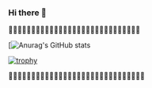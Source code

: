 ### Hi there 👋
👯👯👯👯👯👯👯👯👯👯👯👯👯👯👯👯👯👯👯👯👯👯👯👯👯👯👯👯👯

<!--
**Naoki-1996/Naoki-1996** is a ✨ _special_ ✨ repository because its `README.md` (this file) appears on your GitHub profile.

Here are some ideas to get you started:

- 🔭 I’m currently working on ...
- 🌱 I’m currently learning ...
- 👯 I’m looking to collaborate on ...
- 🤔 I’m looking for help with ...
- 💬 Ask me about ...
- 📫 How to reach me: ...
- 😄 Pronouns: ...
- ⚡ Fun fact: ...
-->


<!-- [![Top Langs](https://github-readme-stats.vercel.app/api/top-langs/?username=Naoki-1996&theme=onedark) -->

[![Anurag's GitHub stats](https://github-readme-stats.vercel.app/api?username=Naoki-1996&theme=onedark&show_icons=true)


[![trophy](https://github-profile-trophy.vercel.app/?username=Naoki-1996&theme=onedark)](https://github.com/ryo-ma/github-profile-trophy)

👯👯👯👯👯👯👯👯👯👯👯👯👯👯👯👯👯👯👯👯👯👯👯👯👯👯👯👯👯👯
